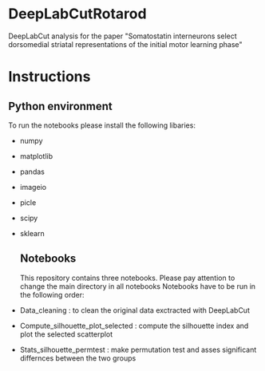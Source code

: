 # DeepLabCutRotarod
DeepLabCut analysis for the paper "Somatostatin interneurons select dorsomedial striatal representations of the initial motor learning phase"

# Instructions 

## Python environment
To run the notebooks please install the following libaries:

- numpy
- matplotlib
- pandas
- imageio
- picle
- scipy
- sklearn

  ## Notebooks

  This repository contains three notebooks.
  Please pay attention to change the main directory in all notebooks
  Notebooks have to be run in the following order:

- Data_cleaning : to clean the original data exctracted with DeepLabCut
- Compute_silhouette_plot_selected : compute the silhouette index and plot the selected scatterplot
- Stats_silhouette_permtest : make permutation test and asses significant differnces between the two groups


   
